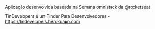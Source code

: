 

Aplicação desenvolvida baseada na Semana omnistack da @rocketseat 

TinDevelopers é um Tinder Para Desenvolvedores - https://tindevelopers.herokuapp.com